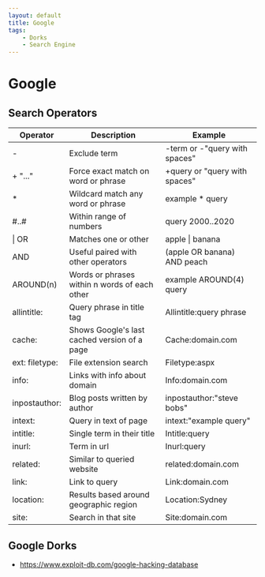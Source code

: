 ```yaml
---
layout: default
title: Google
tags:
    - Dorks
    - Search Engine
---
```

# Google
## Search Operators

Operator | Description | Example
--- | --- | ---
- | Exclude term | -term or -"query with spaces"
+ "..." | Force exact match on word or phrase | +query or "query with spaces"
* | Wildcard match any word or phrase | example * query
#..# | Within range of numbers | query 2000..2020
\| OR | Matches one or other | apple \| banana
AND | Useful paired with other operators | (apple OR banana) AND peach
AROUND(n) | Words or phrases within n words of each other | example AROUND(4) query
allintitle: | Query phrase in title tag | Allintitle:query phrase
cache: | Shows Google's last cached version of a page | Cache:domain.com
ext: filetype: | File extension search | Filetype:aspx
info: | Links with info about domain | Info:domain.com
inpostauthor: | Blog posts written by author | inpostauthor:"steve bobs"
intext: | Query in text of page | intext:"example query"
intitle: | Single term in their title | Intitle:query
inurl: | Term in url | Inurl:query
related: | Similar to queried website | related:domain.com
link: | Link to query | Link:domain.com
location: | Results based around geographic region | Location:Sydney
site: | Search in that site | Site:domain.com

## Google Dorks
- <https://www.exploit-db.com/google-hacking-database>